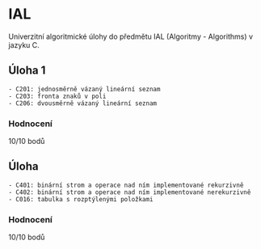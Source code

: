 # IAL
Univerzitní algoritmické úlohy do předmětu IAL (Algoritmy - Algorithms) v jazyku C.

## Úloha 1

    - C201: jednosměrně vázaný lineární seznam 
    - C203: fronta znaků v poli
    - C206: dvousměrně vázaný lineární seznam
    
### Hodnocení
10/10 bodů


## Úloha

    - C401: binární strom a operace nad ním implementované rekurzivně 
    - C402: binární strom a operace nad ním implementované nerekurzivně
    - C016: tabulka s rozptýlenými položkami
    
### Hodnocení 
10/10 bodů

